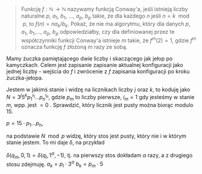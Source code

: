 > Funkcję $f:\mathbb{N}\to \mathbb{N}$ nazywamy funkcją Conway'a, jeśli istnieją liczby naturalne $p$, $a_1$, $b_1$, ..., $a_p$, $b_p$ takie, że dla każdego $n$ jeśli $n=k\mod p$, to $f(n)=na_k/b_k$. Pokaż, że nie ma algorytmu, który dla danych $p$, $a_1$, $b_1$,..., $a_p$, $b_p$ odpowiedziałby, czy dla definiowanej przez te współczynniki funkcji Conway'a istnieje $m$ takie, że $f^m(2)=1$, gdzie $f^m$ oznacza funkcję $f$ złożoną $m$ razy ze sobą.

Mamy żuczka pamiętającego dwie liczby i skaczącego jak jełop po kamyczkach. Celem jest zapisanie zapisanie aktualnej konfiguracji jako jednej liczby - wejścia do $f$ i zwrócenie z $f$ zapisania konfiguracji po kroku żuczka-jełopa.

Jestem w jakimś stanie i widzę na licznikach liczby $j$ oraz $k$, to koduję jako $N=3^j5^kp_1^{i_1}...p_n^{i_n},$ gdzie $p_m$ to liczby pierwsze, $i_m=1$ gdy jesteśmy w stanie $m$, wpp. jest $=0$ . Sprawdzić, który licznik jest pusty można biorąc modulo $15$.

$p=15\cdot p_1...p_n,$

na podstawie $N\mod p$ widzę, który stos jest pusty, który nie i w którym stanie jestem. To mi daje $\delta$, na przykład

$\delta(q_m, 0, 1)=\delta(q_l, 1^\alpha, -1)$, tj. na pierwszy stos dokładam $\alpha$ razy, a z drugiego stosu zdejmuję.
$a_k=p_l\cdot 3^\alpha$
$b_k=p_m\cdot 5$